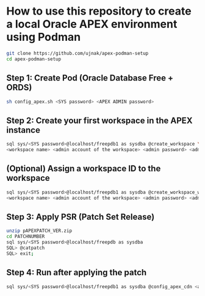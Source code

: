 # How to use this repository to create a local Oracle APEX environment using Podman

```bash
git clone https://github.com/ujnak/apex-podman-setup
cd apex-podman-setup
```

## Step 1: Create Pod (Oracle Database Free + ORDS)

```bash
sh config_apex.sh <SYS password> <APEX ADMIN password>
```

## Step 2: Create your first workspace in the APEX instance

```bash
sql sys/<SYS password>@localhost/freepdb1 as sysdba @create_workspace \
<workspace name> <admin account of the workspace> <admin password> <admin mail address>
```

## (Optional) Assign a workspace ID to the workspace

```bash
sql sys/<SYS password>@localhost/freepdb1 as sysdba @create_workspace_with_id \
<workspace name> <admin account of the workspace> <admin password> <admin mail address> <workspace id>
```

## Step 3: Apply PSR (Patch Set Release)

```bash
unzip pAPEXPATCH_VER.zip
cd PATCHNUMBER
sql sys/<SYS password>@localhost/freepdb as sysdba
SQL> @catpatch
SQL> exit;
```

## Step 4: Run after applying the patch

```bash
sql sys/<SYS password>@localhost/freepdb1 as sysdba @config_apex_cdn <apex version including minor version, i.e. 24.2.5>
```
